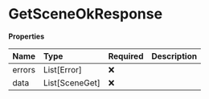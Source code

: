 # GetSceneOkResponse

**Properties**

| Name   | Type           | Required | Description |
| :----- | :------------- | :------- | :---------- |
| errors | List[Error]    | ❌       |             |
| data   | List[SceneGet] | ❌       |             |

<!-- This file was generated by liblab | https://liblab.com/ -->
